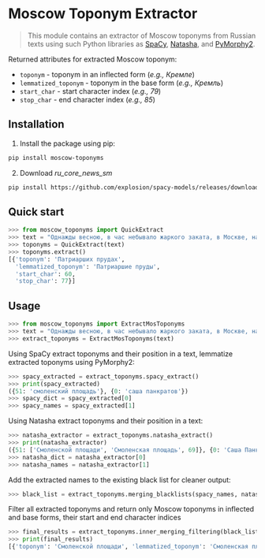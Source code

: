 # Moscow Toponym Extractor
> This module contains an extractor of Moscow toponyms from Russian texts using such Python libraries as [SpaCy](https://github.com/explosion/spaCy), [Natasha](https://github.com/natasha/natasha), and [PyMorphy2](https://github.com/pymorphy2/pymorphy2). 

Returned attributes for extracted Moscow toponym:

-   `toponym` - toponym in an inflected form   (_e.g., Кремле_)
-   `lemmatized_toponym` - toponym in the base form (_e.g., Кремль_)
-   `start_char` - start character index (_e.g., 79_)
-   `stop_char` - end character index (_e.g., 85_)

## Installation
1. Install the package using pip:
```sh
pip install moscow-toponyms
```
2. Download _ru_core_news_sm_
```sh
pip install https://github.com/explosion/spacy-models/releases/download/ru_core_news_sm-3.1.0/ru_core_news_sm-3.1.0.tar.gz
```

## Quick start
```python
>>> from moscow_toponyms import QuickExtract
>>> text = "Однажды весною, в час небывало жаркого заката, в Москве, на Патриарших прудах, появились два гражданина."
>>> toponyms = QuickExtract(text)
>>> toponyms.extract()
[{'toponym': 'Патриарших прудах',
  'lemmatized_toponym': 'Патриаршие пруды',
  'start_char': 60,
  'stop_char': 77}]
```

## Usage
```python
>>> from moscow_toponyms import ExtractMosToponyms
>>> text = "Однажды весною, в час небывало жаркого заката, в Москве, на Патриарших прудах, появились два гражданина."
>>> extract_toponyms = ExtractMosToponyms(text)
```
Using SpaCy extract toponyms and their position in a text, lemmatize extracted toponyms using PyMorphy2:
```python
>>> spacy_extracted = extract_toponyms.spacy_extract()
>>> print(spacy_extracted)
({51: 'смоленский площадь'}, {0: 'саша панкратов'})
>>> spacy_dict = spacy_extracted[0]
>>> spacy_names = spacy_extracted[1]
```
Using Natasha extract toponyms and their position in a text:
```python
>>> natasha_extractor = extract_toponyms.natasha_extract()
>>> print(natasha_extractor)
({51: ['Смоленской площади', 'Смоленская площадь', 69]}, {0: 'Саша Панкратов'})
>>> natasha_dict = natasha_extractor[0]
>>> natasha_names = natasha_extractor[1]
``` 
Add the extracted names to the existing black list for cleaner output:
```python
>>> black_list = extract_toponyms.merging_blacklists(spacy_names, natasha_names)
```
Filter all extracted toponyms and return only Moscow toponyms in inflected and base forms, their start and end character indices
``` python
>>> final_results = extract_toponyms.inner_merging_filtering(black_list, spacy_dict, natasha_dict)
>>> print(final_results)
[{'toponym': 'Смоленской площади', 'lemmatized_toponym': 'Смоленская площадь', 'start_char': 51, 'stop_char': 69}]
```
